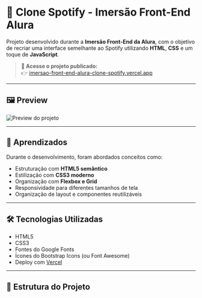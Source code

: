 # 🎵 Clone Spotify - Imersão Front-End Alura

Projeto desenvolvido durante a **Imersão Front-End da Alura**, com o objetivo de recriar uma interface semelhante ao Spotify utilizando **HTML**, **CSS** e um toque de **JavaScript**.

> **🔗 Acesse o projeto publicado:**  
> 👉 [imersao-front-end-alura-clone-spotify.vercel.app](https://imersao-front-end-alura-clone-spotify.vercel.app/)

---

## 🖼️ Preview

![Preview do projeto](https://user-images.githubusercontent.com/00000000/spotify-clone-preview.png)

---

## 🧠 Aprendizados

Durante o desenvolvimento, foram abordados conceitos como:

- Estruturação com **HTML5 semântico**
- Estilização com **CSS3 moderno**
- Organização com **Flexbox e Grid**
- Responsividade para diferentes tamanhos de tela
- Organização de layout e componentes reutilizáveis

---

## 🛠️ Tecnologias Utilizadas

- HTML5
- CSS3
- Fontes do Google Fonts
- Ícones do Bootstrap Icons (ou Font Awesome)
- Deploy com [Vercel](https://vercel.com/)

---

## 📂 Estrutura do Projeto

